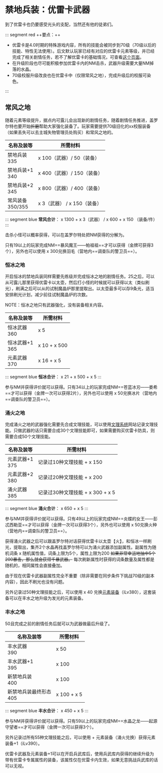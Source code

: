 # 禁地兵装：优雷卡武器

<FloatTOC /> 

到了优雷卡也仍要感受光头的支配，当然还有他的徒弟们。

::: segment red
++要点：++

- 优雷卡是4.0时期的特殊游戏内容，所有的技能会被同步到70级（70级以后的技能、特性无法使用）。后文默认玩家已经有对应的优雷卡元素等级，并已经完成了相关剧情任务，若不了解优雷卡的基础情况，可查看[这个页面](./eureka.md)。
- 在升级阶段也尽可能积极参加优雷卡内的NM击杀，武器升级需要大量NM掉落的水晶。
- 70级校服升级改良也在优雷卡中（仅限常风之地），完成升级后的校服可染色。

:::

## 常风之地

随着元素等级提升，据点内可露儿会出现新的剧情任务，随着剧情任务推进，盖罗尔特也要开始~~折磨~~帮助大家强化装备了。玩家需要提供70级旧化的xx校服装备（如果丢失可以去主城失物管理员处购买）和常风之地的<item name="乱属性水晶" />。

| 名称及装等 | 所需材料 |
|  --  |  --  |
| 禁地兵装<br>335 | <item name="乱属性水晶" /> x 100（武器）/ 50（装备） |
| 禁地兵装+1<br>340 | <item name="乱属性水晶" /> x 400（武器）/ 150（装备） |
| 禁地兵装+2<br>345 | <item name="乱属性水晶" /> x 800（武器）/ 400（装备） |
| 常风装备<br>350/355 | <item name="帕祖祖的羽毛" /> x 3（武器） /<item name="常风水晶" /> x 150（装备） |

::: segment blue 
**常风合计**：<item name="乱属性水晶" /> x 1300 + <item name="帕祖祖的羽毛" /> x 3（武器） / <item name="乱属性水晶" /> x 600 + <item name="常风水晶" /> x 150 （装备/件）
:::

击杀小怪可以概率获得<item name="乱属性水晶" />，可以在盖罗尔特处把NM获得的<item name="常风水晶" />分解为<item name="乱属性水晶" />。

只有<i class="xiv elv"></i>19以上的玩家完成NM==暴风魔王——帕祖祖==才可以获得<item name="帕祖祖的羽毛" />（金牌可获得3个），另外也可以使用<item name="乱属性水晶" /> x 300兑换羽毛（营地内==调查队的警卫员==）。

### 恒冰之地

开启恒冰的禁地兵装同样需要先练级并完成恒冰之地的剧情任务。<i class="xiv elv"></i>25之后，可以从可露儿那里获得优雷卡以太壶，然后打小怪的时候就可以获得以太（类似刷光），刷满之后可以从<Pos name="优雷卡恒冰之地" :x="6.1" :y="21.6" />的试制魔晶炉那里提取出<Item name="结冰乱属性水晶" />。以太壶最多可以存9条光，适当安排刷光计划，减少前往试制魔晶炉的次数。

NOTE：恒冰之地只有武器强化，没有装备相关内容。

| 名称及装等 | 所需材料 |
|  --  |  --  |
| 恒冰武器<br>360 | <item name="结冰乱属性水晶" /> x 5 |
| 恒冰武器+1<br>365 | <item name="结冰乱属性水晶" /> x 10 + <item name="恒冰水晶" /> x 500 |
| 元素武器<br>370 | <item name="结冰乱属性水晶" /> x 16 + <item name="娄希的冰片" /> x 5 |

::: segment blue
**恒冰合计**：<item name="结冰乱属性水晶" /> x 21 + <item name="恒冰水晶" /> x 500 + <item name="娄希的冰片" /> x 5 
:::

参与NM并获得评价就可以获得<item name="恒冰水晶" />。只有<i class="xiv elv"></i>34以上的玩家完成NM==苍蓝冰刃——娄希==才可以获得<item name="娄希的冰片" />（金牌一次可以获得2片），另外也可以使用<item name="恒冰水晶" /> x 50兑换冰片（营地内==调查队的警卫员==）。

### 涌火之地

完成涌火之地的武器强化需要先合成文理技能，可以使用[文理系统](https://ffxiv-eureka.com/logograms)网站记录文理技能。只做武器的话只需要合成30个文理技能即可，如果需要购买优雷卡防具，则需要合成50个文理技能。

| 名称及装等 | 所需材料 |
|  --  |  --  |
| 元素武器+1<br>375 | 记录过10种文理技能 + <item name="涌火水晶" /> x 150 |
| 元素武器+2<br>380 | 记录过20种文理技能 + <item name="涌火水晶" /> x 200 |
| 涌火武器<br>385 | 记录过30种文理技能 + <item name="涌火水晶" /> x 300 + <item name="彭忒西勒亚的火种" /> x 5 |

::: segment blue
**涌火合计**：<item name="涌火水晶" /> x 650 + <item name="彭忒西勒亚的火种" /> x 5 
:::

参与NM并获得评价就可以获得<item name="涌火水晶" />。只有<i class="xiv elv"></i>49以上的玩家完成NM==炎蝶的女王——彭忒西勒亚==才可以获得<item name="彭忒西勒亚的火种" />（金牌一次可以获得3个），另外也可以使用<item name="涌火水晶" /> x 50兑换火种（营地内==调查队的警卫员==）。

获得涌火武器之后可以跟盖罗尔特对话获得优雷卡以太壶【火】，和恒冰一样刷光，提取出<Item name="爆炎乱属性水晶" />，集齐2个水晶再找盖罗尔特可以为涌火武器添加副属性。副属性为随机词条 x 随机属性值，词条上限为5个，属性上限为200 ~~如果非常幸运地抽中5个200暴击，那么就会获得千暴武器。~~ 每次刷新属性时获得的词条数量及属性都是随机的，相同属性会直接叠加。

由于现在优雷卡武器副属性完全不重要（除非需要在同步条件下挑战70级的副本内容），因此不刷光也没有问题。

另外记录过50种文理技能之后，可以使用<item name="涌火水晶" /> x 40 兑换[元素装备](https://ff14.huijiwiki.com/wiki/ItemSearch?name=%E5%85%83%E7%B4%A0&itemlevel_max=380&kind=3&rarity=3)（iLv380），这套装备可以在丰水之地升级为发光的元素装备。

### 丰水之地

<i class="xiv elv"></i>50且完成之前的剧情任务后就可以为武器做最后升级了。

| 名称及装等 | 所需材料 |
|  --  |  --  |
| 丰水武器<br>390 | <item name="丰水水晶" /> x 50 |
| 丰水武器+1<br>395 | <item name="丰水水晶" /> x 100 |
| 新禁地兵装<br>400 | <item name="丰水水晶" /> x 100 |
| 新禁地兵装最终形态<br>405 | <item name="丰水水晶" /> x 100 + <item name="水晶龙之鳞" /> x 5 |

::: segment blue
**丰水合计**：<item name="丰水水晶" /> x 450 + <item name="水晶龙之鳞" /> x 5 
:::

参与NM并获得评价就可以获得<item name="丰水水晶" />。只有<i class="xiv elv"></i>59以上的玩家完成NM==水晶之龙——起源守望者==才可以获得<item name="水晶龙之鳞" />（金牌一次可以获得3个）。

另外记录过所有55种文理技能之后，可以使用<item name="丰水水晶" /> + 元素装备（涌火兑换）获得元素装备+1（iLv390）。

优雷卡武器及元素装备+1可以在开启兵武库后，使用兵武库内获得的<item name="优雷卡的断片 " />继续升级为带有优雷卡专属属性的装备，该属性仅在优雷卡内生效，如果无意挑战兵武库的话可以无视。